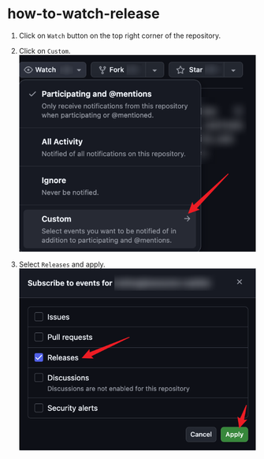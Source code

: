 # how-to-watch-release

1. Click on `Watch` button on the top right corner of the repository.

2. Click on `Custom`.
![Click on Custom](./res/watch-release-1.png)

3. Select `Releases` and apply.
![Click on Releases and apply](./res/watch-release-2.png)

